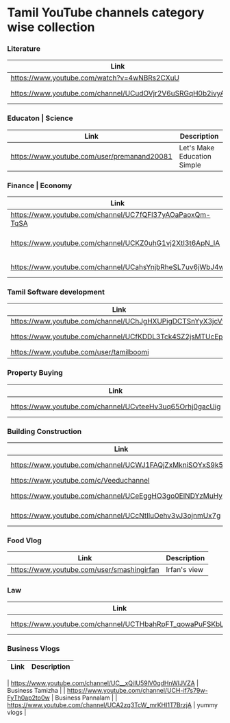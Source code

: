 
# Tamil YouTube channels category wise collection


### Literature
| Link | Description |
| ------ | ------ |
| https://www.youtube.com/watch?v=4wNBRs2CXuU |  Shruti TV |
| https://www.youtube.com/channel/UCudOVjr2V6uSRGqH0b2ivyA | Bava Chelladurai |

### Educaton | Science
| Link | Description |
| ------ | ------ |
| https://www.youtube.com/user/premanand20081 |  Let's Make Education Simple  |




### Finance | Economy
| Link | Description |
| ------ | ------ |
| https://www.youtube.com/channel/UC7fQFl37yAOaPaoxQm-TqSA |  Money Pechu |
| https://www.youtube.com/channel/UCKZ0uhG1vj2XtI3t6ApN_IA |  Prakala Wealth Management Pvt. Ltd. |
| https://www.youtube.com/channel/UCahsYnjbRheSL7uv6jWbJ4w |  Muthaleetukalam முதலீட்டுகளம் |



### Tamil Software development
| Link | Description |
| ------ | ------ |
| https://www.youtube.com/channel/UChJgHXUPigDCTSnYyX3jcVw |  Tech Pechu |
| https://www.youtube.com/channel/UCfKDDL3Tck4SZ2jsMTUcEpA |  Cheetah Media |
| https://www.youtube.com/user/tamilboomi |  Tamilboomi |


### Property Buying
| Link | Description |
| ------ | ------ |
| https://www.youtube.com/channel/UCvteeHv3uq65Orhj0gacUig |  Paranjothi Pandian|


### Building Construction
| Link | Description |
| ------ | ------ |
| https://www.youtube.com/channel/UCWJ1FAQjZxMkniSOYxS9k5Q |  HONEY BUILDERS|
| https://www.youtube.com/c/Veeduchannel |  Veedu|
| https://www.youtube.com/channel/UCeEggHO3go0ElNDYzMuHypQ |  Siva Builders|
| https://www.youtube.com/channel/UCcNtIluOehv3vJ3ojnmUx7g|  Aishwaryam Builder|





### Food Vlog
| Link | Description |
| ------ | ------ |
| https://www.youtube.com/user/smashingirfan |  Irfan's view |

### Law
| Link | Description |
| ------ | ------ |
| https://www.youtube.com/channel/UCTHbahRpFT_qowaPuFSKbLQ |  சட்ட பஞ்சாயத்து |

### Business Vlogs
| Link | Description |
| ------ | ------ |

| https://www.youtube.com/channel/UC__xQiIU59lV0qdHnWIJVZA |  Business Tamizha |
| https://www.youtube.com/channel/UCH-if7s79w-FyTh0ap2to0w |  Business Pannalam |
| https://www.youtube.com/channel/UCA2zq3TcW_mrKHI1T7BrzjA |  yummy vlogs |


